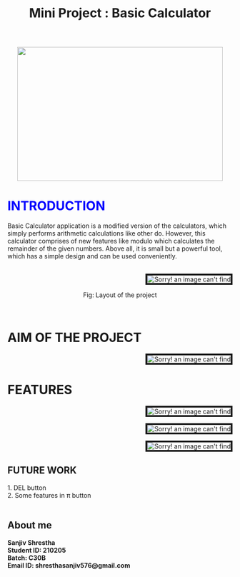 # <p align = "center"> Mini Project : Basic Calculator </p>
<br>
<p align="center">
  <img width="460" height="300" src="https://github.com/sanjiv576/BasicCalculatorMiniProject/blob/master/images/cover.jpeg">
</p>

<p> <font color=blue><h1>INTRODUCTION </font></h1> </p>

Basic Calculator application is a modified version of the calculators, which simply performs arithmetic calculations like other do. However, this calculator comprises of new features like modulo which calculates the remainder of the given numbers. Above all, it is small but a powerful tool, which has a simple design and can be used conveniently.
<br>
<br>
 <p align = "right"><img src="https://github.com/sanjiv576/BasicCalculatorMiniProject/blob/master/images/basic_calculator_design.png" , border="4" alt="Sorry! an image can't find">
  <br>
 <p align = "center">Fig: Layout of the project</p>
 
 <br>
 
 <h1>AIM OF THE PROJECT</h1>
 
<p align = "right"><img src="https://github.com/sanjiv576/BasicCalculatorMiniProject/blob/master/images/aim_of_project.png", border="4" alt="Sorry! an image can't find">
  <br>
  
<h1>FEATURES</h1>
 
<p align = "right"><img src="https://github.com/sanjiv576/BasicCalculatorMiniProject/blob/master/images/1-feature.png" , border="4" alt="Sorry! an image can't find">
  <br>
  
 
<p align = "right"><img src="https://github.com/sanjiv576/BasicCalculatorMiniProject/blob/master/images/2-feature.png", border="4" alt="Sorry! an image can't find">
  <br>
  
  <p align = "right"><img src="https://github.com/sanjiv576/BasicCalculatorMiniProject/blob/master/images/3-feature.png" , border="4" alt="Sorry! an image can't find">
  <br>
<h2>FUTURE WORK</h2>
1. DEL button <br>
2. Some features in π button
<br><br>
<h2>About me</h2>
<strong>
Sanjiv Shrestha <br> 
Student ID: 210205 <br>
Batch: C30B <br>
Email ID: shresthasanjiv576@gmail.com <br>
</strong>
